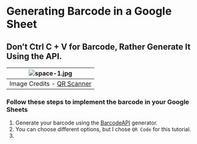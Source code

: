 # Generating Barcode in a Google Sheet

## Don’t Ctrl C + V for Barcode, Rather Generate It Using the API.

| ![space-1.jpg](https://image.winudf.com/v2/image1/YmFyY29kZWdlbmVyYXRvci5iYXJjb2RlY3JlYXRvci5iYXJjb2RlbWFrZXIuYmFyY29kZXNjYW5uZXJfc2NyZWVuXzBfMTYxMjMyNjY0NV8wNzc/screen-0.webp?fakeurl=1&type=.webp) | 
|:--:| 
| Image Credits - [QR Scanner](https://apkpure.com/developer/QR%20Scanner%20%26%20QR%20Code%20Generator%20%26%20Radio%20%26%20Notes)|


### Follow these steps to implement the barcode in your Google Sheets

1. Generate your barcode using the [BarcodeAPI](https://barcodeapi.org/index.html#auto) generator.
2. You can choose different options, but I chose `QR Code` for this tutorial.
3. 
